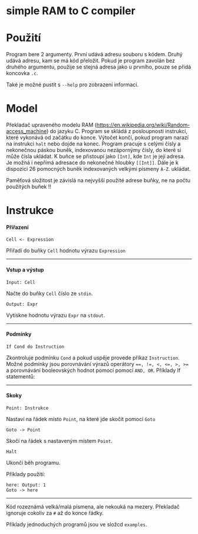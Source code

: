 # simple RAM to C compiler


# Použití

Program bere 2 argumenty. První udává adresu souboru s kódem. Druhý udává adresu, kam se má kód přeložit. Pokud je
program zavolán bez druhého argumentu, použije se stejná adresa jako u prvního, pouze se přidá koncovka `.c`. 

Také je možné pustit s `--help` pro zobrazení informací.




# Model

Překladač upraveného modelu RAM (https://en.wikipedia.org/wiki/Random-access_machine) do jazyku C.
Program se skládá z posloupnosti instrukcí, které vykonává od začátku do konce. Výtočet končí, pokud program narazí na
instrukci `halt` nebo dojde na konec. Program pracuje s celými čísly a nekonečnou páskou buněk, indexovanou nezápornýmy
čísly, do které si může čísla ukládat. K buňce se přistoupí jako `[Int]`, kde `Int` je její adresa. Je možná i nepřímá
adresace do nekonečné hloubky `[[Int]]`. Dále je k dispozici 26 pomocných buněk indexovaných velkými písmeny `A-Z`.
ukládat.


Paměťová složitost je závislá na nejvyšší použité adrese buňky, ne na počtu použitých buňek !!


# Instrukce


#### Přiřazení

```
Cell <- Expression
```
Přiřadí do buňky `Cell` hodnotu výrazu `Expression`


-------------------------------------------------------------------------------------

#### Vstup a výstup

```
Input: Cell
```
Načte do buňky `Cell` číslo ze `stdin`.

```
Output: Expr
```
Vytiskne hodnotu výrazu `Expr` na `stdout`.



-------------------------------------------------------------------------------------


#### Podmínky

```
If Cond do Instruction
```
Zkontroluje podmínku `Cond` a pokud uspěje provede příkaz `Instruction`. Možné podmínky jsou porovnávání výrazů
operátory `==, !=, <, <=, >, >=` a porovnávání booleovských hodnot pomocí pomocí `AND, OR`. Příklady If statementů:

-------------------------------------------------------------------------------------

#### Skoky

```
Point: Instrukce
```
Nastaví na řádek místo `Point`, na které jde skočit pomocí `Goto`


```
Goto -> Point
```
Skočí na řádek s nastaveným místem `Point`.

```
Halt
```
Ukončí běh programu.

Příklady použití:

```
here: Output: 1
Goto -> here
```

-------------------------------------------------------------------------------------

Kód rozeznámá velká/malá písmena, ale nekouká na mezery. 
Překladač ignoruje cokoliv za `#` až do konce řádky.

Příklady jednoduchých programů jsou ve složcd `examples`.







